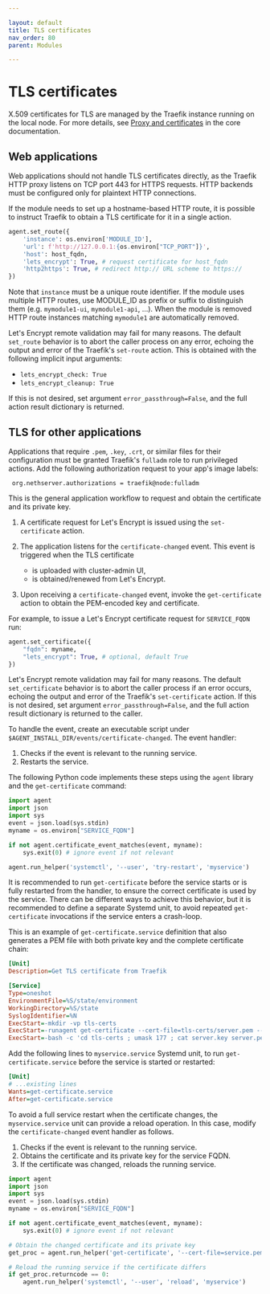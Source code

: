 ```yaml
---

layout: default
title: TLS certificates
nav_order: 80
parent: Modules

---
```


TLS certificates
================

X.509 certificates for TLS are managed by the Traefik instance running on
the local node. For more details, see
[Proxy and certificates](../../core/proxy_certificates) in the core
documentation.

Web applications
----------------

Web applications should not handle TLS certificates directly, as the
Traefik HTTP proxy listens on TCP port 443 for HTTPS requests. HTTP
backends must be configured only for plaintext HTTP connections.

If the module needs to set up a hostname-based HTTP route, it is
possible to instruct Traefik to obtain a TLS certificate for it in a
single action.

```python
agent.set_route({
    'instance': os.environ['MODULE_ID'],
    'url': f'http://127.0.0.1:{os.environ["TCP_PORT"]}',
    'host': host_fqdn,
    'lets_encrypt': True, # request certificate for host_fqdn
    'http2https': True, # redirect http:// URL scheme to https://
})
```

Note that `instance` must be a unique route identifier. If the module uses
multiple HTTP routes, use MODULE_ID as prefix or suffix to distinguish
them (e.g. `mymodule1-ui`, `mymodule1-api`, ...). When the module is
removed HTTP route instances matching `mymodule1` are automatically
removed.

Let's Encrypt remote validation may fail for many reasons. The default
`set_route` behavior is to abort the caller process on any error, echoing
the output and error of the Traefik's `set-route` action. This is obtained
with the following implicit input arguments:

- `lets_encrypt_check: True`
- `lets_encrypt_cleanup: True`

If this is not desired, set argument `error_passthrough=False`, and the
full action result dictionary is returned.


TLS for other applications
--------------------------

Applications that require `.pem`, `.key`, `.crt`, or similar files for
their configuration must be granted Traefik's `fulladm` role to run
privileged actions. Add the following authorization request to your app's
image labels:

     org.nethserver.authorizations = traefik@node:fulladm

This is the general application workflow to request and obtain the
certificate and its private key.

1. A certificate request for Let's Encrypt is issued using the
   `set-certificate` action.

2. The application listens for the `certificate-changed` event. This
   event is triggered when the TLS certificate
   - is uploaded with cluster-admin UI,
   - is obtained/renewed from Let's Encrypt.

3. Upon receiving a `certificate-changed` event, invoke the `get-certificate`
   action to obtain the PEM-encoded key and certificate.

For example, to issue a Let's Encrypt certificate request for
`SERVICE_FQDN` run:

```python
agent.set_certificate({
    "fqdn": myname,
    "lets_encrypt": True, # optional, default True
})
```

Let's Encrypt remote validation may fail for many reasons. The default
`set_certificate` behavior is to abort the caller process if an error
occurs, echoing the output and error of the Traefik's `set-certificate`
action. If this is not desired, set argument `error_passthrough=False`,
and the full action result dictionary is returned to the caller.

To handle the event, create an executable script under
`$AGENT_INSTALL_DIR/events/certificate-changed`. The event handler:

1. Checks if the event is relevant to the running service.
2. Restarts the service.

The following Python code implements these steps using the `agent`
library and the `get-certificate` command:

```python
import agent
import json
import sys
event = json.load(sys.stdin)
myname = os.environ["SERVICE_FQDN"]

if not agent.certificate_event_matches(event, myname):
    sys.exit(0) # ignore event if not relevant

agent.run_helper('systemctl', '--user', 'try-restart', 'myservice')
```

It is recommended to run `get-certificate` before the service starts or is
fully restarted from the handler, to ensure the correct certificate is
used by the service. There can be different ways to achieve this behavior,
but it is recommended to define a separate Systemd unit, to avoid repeated
`get-certificate` invocations if the service enters a crash-loop.

This is an example of `get-certificate.service` definition that also
generates a PEM file with both private key and the complete certificate
chain:

```ini
[Unit]
Description=Get TLS certificate from Traefik

[Service]
Type=oneshot
EnvironmentFile=%S/state/environment
WorkingDirectory=%S/state
SyslogIdentifier=%N
ExecStart=-mkdir -vp tls-certs
ExecStart=-runagent get-certificate --cert-file=tls-certs/server.pem --key-file=tls-certs/server.key $POSTFIX_HOSTNAME
ExecStart=-bash -c 'cd tls-certs ; umask 177 ; cat server.key server.pem > fullchain.pem ; touch -r server.pem fullchain.pem'
```

Add the following lines to `myservice.service` Systemd unit, to run
`get-certificate.service` before the service is started or restarted:

```ini
[Unit]
# ...existing lines
Wants=get-certificate.service
After=get-certificate.service
```

To avoid a full service restart when the certificate changes, the
`myservice.service` unit can provide a reload operation. In this case,
modify the `certificate-changed` event handler as follows.

1. Checks if the event is relevant to the running service.
2. Obtains the certificate and its private key for the service FQDN.
3. If the certificate was changed, reloads the running service.

```python
import agent
import json
import sys
event = json.load(sys.stdin)
myname = os.environ["SERVICE_FQDN"]

if not agent.certificate_event_matches(event, myname):
    sys.exit(0) # ignore event if not relevant

# Obtain the changed certificate and its private key
get_proc = agent.run_helper('get-certificate', '--cert-file=service.pem', '--key-file=service.key', myname)

# Reload the running service if the certificate differs
if get_proc.returncode == 0:
    agent.run_helper('systemctl', '--user', 'reload', 'myservice')
```
